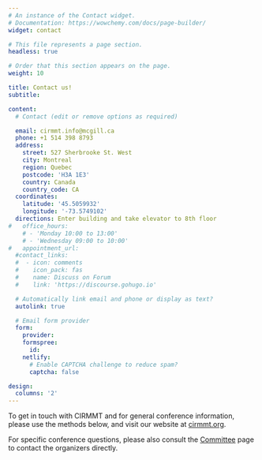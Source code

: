 ```yaml
---
# An instance of the Contact widget.
# Documentation: https://wowchemy.com/docs/page-builder/
widget: contact

# This file represents a page section.
headless: true

# Order that this section appears on the page.
weight: 10

title: Contact us!
subtitle:

content:
  # Contact (edit or remove options as required)

  email: cirmmt.info@mcgill.ca
  phone: +1 514 398 8793
  address:
    street: 527 Sherbrooke St. West
    city: Montreal
    region: Quebec
    postcode: 'H3A 1E3'
    country: Canada
    country_code: CA
  coordinates:
    latitude: '45.5059932'
    longitude: '-73.5749102'
  directions: Enter building and take elevator to 8th floor
#   office_hours:
    # - 'Monday 10:00 to 13:00'
    # - 'Wednesday 09:00 to 10:00'
#   appointment_url: 
  #contact_links:
  #  - icon: comments
  #    icon_pack: fas
  #    name: Discuss on Forum
  #    link: 'https://discourse.gohugo.io'

  # Automatically link email and phone or display as text?
  autolink: true

  # Email form provider
  form:
    provider: 
    formspree:
      id:
    netlify:
      # Enable CAPTCHA challenge to reduce spam?
      captcha: false

design:
  columns: '2'
---
```


To get in touch with CIRMMT and for general conference information, please use the methods below, and visit our website at [cirmmt.org](https://cirmmt.org). 

For specific conference questions, please also consult the [Committee](../committee/) page to contact the organizers directly. 
